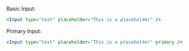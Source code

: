 Basic Input:

```jsx { "props": { "className": "transparent" } }
<Input type="text" placeholder="This is a placeholder" />
```

Primary Input:

```jsx { "props": { "className": "transparent" } }
<Input type="text" placeholder="This is a placeholder" primary />
```

